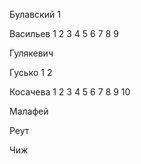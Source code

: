 ﻿Булавский 1

Васильев 1  2 3 4 5 6 7 8 9

Гулякевич

Гусько 1  2

Косачева 1 2 3 4 5 6 7 8 9 10

Малафей

Реут

Чиж
